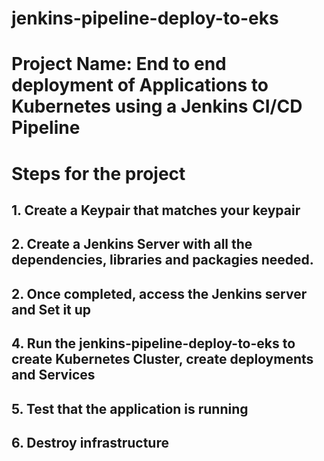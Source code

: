 # jenkins-pipeline-deploy-to-eks
# Project Name: End to end deployment of Applications to Kubernetes using a Jenkins CI/CD Pipeline
# Steps for the project

## 1. Create a Keypair that matches your keypair
## 2. Create a Jenkins Server with all the dependencies, libraries and packagies needed.
## 2. Once completed, access the Jenkins server and Set it up
## 4. Run the jenkins-pipeline-deploy-to-eks to create Kubernetes Cluster, create deployments and Services
## 5. Test that the application is running 
## 6. Destroy infrastructure



